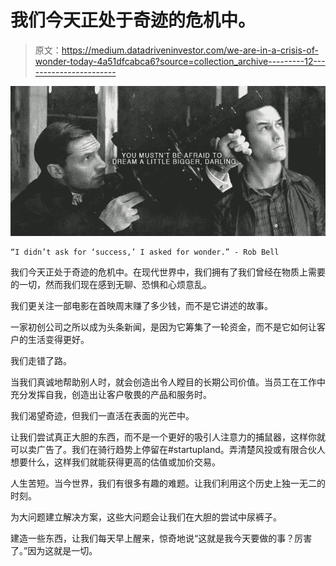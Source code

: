 # 我们今天正处于奇迹的危机中。

> 原文：<https://medium.datadriveninvestor.com/we-are-in-a-crisis-of-wonder-today-4a51dfcabca6?source=collection_archive---------12----------------------->

![](img/cf3942a366b8d673054e20b341353390.png)

```
“I didn’t ask for ‘success,’ I asked for wonder.” - Rob Bell
```

我们今天正处于奇迹的危机中。在现代世界中，我们拥有了我们曾经在物质上需要的一切，然而我们现在感到无聊、恐惧和心烦意乱。

我们更关注一部电影在首映周末赚了多少钱，而不是它讲述的故事。

一家初创公司之所以成为头条新闻，是因为它筹集了一轮资金，而不是它如何让客户的生活变得更好。

我们走错了路。

当我们真诚地帮助别人时，就会创造出令人瞠目的长期公司价值。当员工在工作中充分发挥自我，创造出让客户敬畏的产品和服务时。

我们渴望奇迹，但我们一直活在表面的光芒中。

让我们尝试真正大胆的东西，而不是一个更好的吸引人注意力的捕鼠器，这样你就可以卖广告了。我们在骑行趋势上停留在#startupland。弄清楚风投或有限合伙人想要什么，这样我们就能获得更高的估值或加价交易。

人生苦短。当今世界，我们有很多有趣的难题。让我们利用这个历史上独一无二的时刻。

为大问题建立解决方案，这些大问题会让我们在大胆的尝试中尿裤子。

建造一些东西，让我们每天早上醒来，惊奇地说“这就是我今天要做的事？厉害了。”因为这就是一切。